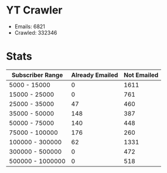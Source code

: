# YT Crawler
- Emails: 6821
- Crawled: 332346

# Stats
| Subscriber Range  | Already Emailed | Not Emailed |
|-------|-------|-------|
| 5000 - 15000 | 0 | 1611 |
| 15000 - 25000 | 0 | 761 |
| 25000 - 35000 | 47 | 460 |
| 35000 - 50000 | 148 | 387 |
| 50000 - 75000 | 140 | 448 |
| 75000 - 100000 | 176 | 260 |
| 100000 - 300000 | 62 | 1331 |
| 300000 - 500000 | 0 | 472 |
| 500000 - 1000000 | 0 | 518 |
